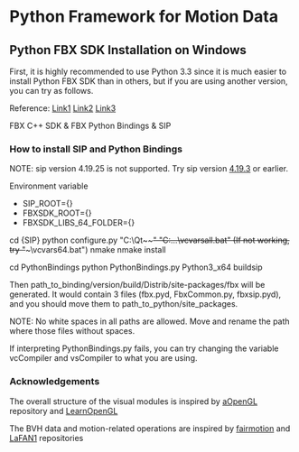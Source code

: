 # Python Framework for Motion Data
<!-- TODO: Update and organize the contents -->

## Python FBX SDK Installation on Windows
First, it is highly recommended to use Python 3.3 since it is much easier to install Python FBX SDK than in others, but if you are using another version, you can try as follows.

Reference:
[Link1](https://www.ralphminderhoud.com/blog/build-fbx-python-sdk-for-windows/)
[Link2](https://forums.autodesk.com/t5/fbx-forum/cannot-manage-to-compile-python-fbx-2020-0-1-vs2017-with-python/td-p/9270853)
[Link3](https://stackoverflow.com/questions/32054021/how-to-install-sip-pyqt-on-windows-7)

FBX C++ SDK & FBX Python Bindings & SIP
### How to install SIP and Python Bindings

NOTE: sip version 4.19.25 is not supported. Try sip version [4.19.3](https://sourceforge.net/projects/pyqt/) or earlier.

Environment variable
* SIP_ROOT={}
* FBXSDK_ROOT={}
* FBXSDK_LIBS_64_FOLDER={}

cd {SIP}
python configure.py
"C:\Qt\~~~~"
"C:\...\vcvarsall.bat" (If not working, try "~~~\vcvars64.bat")
nmake
nmake install

cd PythonBindings
python PythonBindings.py Python3_x64 buildsip

Then path_to_binding/version/build/Distrib/site-packages/fbx will be generated.
It would contain 3 files (fbx.pyd, FbxCommon.py, fbxsip.pyd), and you should move them to path_to_python/site_packages.

NOTE: No white spaces in all paths are allowed. Move and rename the path where those files without spaces.

If interpreting PythonBindings.py fails, you can try changing the variable vcCompiler and vsCompiler to what you are using.

### Acknowledgements
The overall structure of the visual modules is inspired by [aOpenGL](https://github.com/ltepenguin/aOpenGL) repository and [LearnOpenGL](https://learnopengl.com/)

The BVH data and motion-related operations are inspired by [fairmotion](https://github.com/facebookresearch/fairmotion) and [LaFAN1](https://github.com/ubisoft/ubisoft-laforge-animation-dataset) repositories